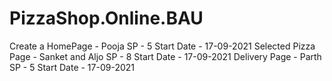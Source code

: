 # PizzaShop.Online.BAU
Create a HomePage - Pooja SP - 5 Start Date - 17-09-2021
Selected Pizza Page - Sanket and Aljo   SP - 8 Start Date - 17-09-2021
Delivery Page  - Parth SP - 5 Start Date - 17-09-2021
